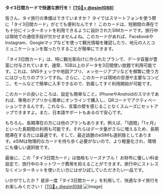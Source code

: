 **タイ3日間カードで快適な旅行を！ [[TG💪+ @esim1088](https://t.me/s/esim1088)]**

皆さん、タイ旅行の準備はできていますか？ タイではスマートフォンを使う際に「タイ3日間カード」がとても便利なんです！ このカードは、短期間の滞在でも十分にインターネットを利用できるように設計されたSIMカードです。旅行中は現地での通信手段が欠かせませんよね。このカードがあれば、FacebookやInstagram、Googleマップなどを使って観光情報を確認したり、地元の人とコミュニケーションを取ったりすることが簡単にできます。

「タイ3日間カード」は、特に観光客向けに作られたプランで、データ容量が豊富に付与されています。通常、1GB以上のデータを3日間使い放題で利用可能です。これは、SNSチェックや地図アプリ、メッセージアプリなどを頻繁に使う方にはぴったりのプランですね。さらに、このカードは現地の空港や主要なコンビニ、モールなどで簡単に入手できるので、到着してすぐ利用開始が可能です。

このカードの良いところは、設定も簡単なこと。iPhoneやAndroidのスマホであれば、専用のアプリから簡単にオンラインで購入し、QRコードでアクティベーションできるんです。これなら、言葉の壁を感じることなくスムーズにセットアップできますよ。また、日本語サポートもあるので安心です。

もちろん、長期滞在の方には他のプランもあります。例えば、「1週間」「1ヶ月」といった長期間の利用も可能です。それらはデータ量がさらに増えるため、長期間滞在する方には最適です。そして、最近話題のeSIMも選択肢としてあります。eSIMは物理的なカードを持ち歩く必要がないので、より軽量化され、環境にも優しい選択肢です。

最後に、この「タイ3日間カード」は価格もリーズナブル！ お財布に優しい料金設定で、旅行中のネットワーク費用を抑えることができます。旅行中にストレスなくインターネットを使いたい方にはぜひ試していただきたい一品です。

いかがでしたか？ 是非一度「タイ3日間カード」を利用して、快適なタイ旅行をお楽しみください！ [[TG💪+ @esim1088](https://t.me/s/esim1088) ![Image](https://i.postimg.cc/Y0z9fWf4/image.png)]